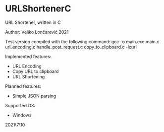 # URLShortenerC
URL Shortener, written in C

Author: Veljko Lončarević
2021

Test version compiled with the following command:
gcc -o main.exe main.c url_encoding.c handle_post_request.c copy_to_clipboard.c -lcurl

Implemented features:
- URL Encoding
- Copy URL to clipboard
- URL Shortening

Planned features:
- Simple JSON parsing

Supported OS:
- Windows

2021\7\10